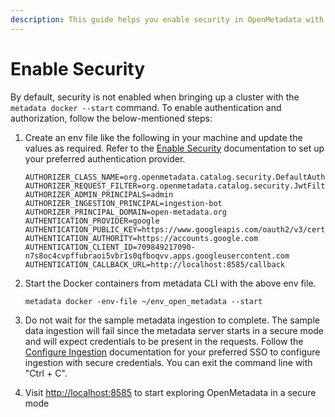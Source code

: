 ```yaml
---
description: This guide helps you enable security in OpenMetadata with Docker
---
```


# Enable Security

By default, security is not enabled when bringing up a cluster with the `metadata docker --start` command. To enable authentication and authorization, follow the below-mentioned steps:

1.  Create an env file like the following in your machine and update the values as required. Refer to the [Enable Security](../../../deploy/deploy-on-bare-metal/enable-security/) documentation to set up your preferred authentication provider.

    ```
    AUTHORIZER_CLASS_NAME=org.openmetadata.catalog.security.DefaultAuthorizer
    AUTHORIZER_REQUEST_FILTER=org.openmetadata.catalog.security.JwtFilter
    AUTHORIZER_ADMIN_PRINCIPALS=admin
    AUTHORIZER_INGESTION_PRINCIPAL=ingestion-bot
    AUTHORIZER_PRINCIPAL_DOMAIN=open-metadata.org
    AUTHENTICATION_PROVIDER=google
    AUTHENTICATION_PUBLIC_KEY=https://www.googleapis.com/oauth2/v3/certs
    AUTHENTICATION_AUTHORITY=https://accounts.google.com
    AUTHENTICATION_CLIENT_ID=709849217090-n7s8oc4cvpffubraoi5vbr1s0qfboqvv.apps.googleusercontent.com
    AUTHENTICATION_CALLBACK_URL=http://localhost:8585/callback
    ```


2.  Start the Docker containers from metadata CLI with the above env file.

    ```
    metadata docker -env-file ~/env_open_metadata --start
    ```


3. Do not wait for the sample metadata ingestion to complete. The sample data ingestion will fail since the metadata server starts in a secure mode and will expect credentials to be present in the requests. Follow the [Configure Ingestion](../../../deploy/deploy-on-bare-metal/enable-security/okta-sso/configure-security-ingestion.md) documentation for your preferred SSO to configure ingestion with secure credentials. You can exit the command line with "Ctrl + C".
4. Visit [http://localhost:8585](http://localhost:8585) to start exploring OpenMetadata in a secure mode



